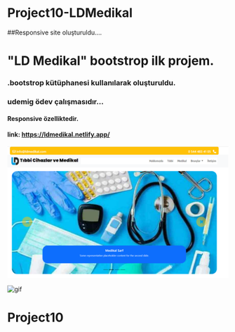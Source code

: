 
# Project10-LDMedikal

##Responsive site oluşturuldu....

# "LD Medikal" bootstrop ilk projem.

### .bootstrop kütüphanesi kullanılarak oluşturuldu.

### udemig ödev çalışmasıdır...

#### Responsive özelliktedir.

#### link: https://ldmedikal.netlify.app/

![print-screen](secreen.png)


![gif](video.gif)

# Project10
